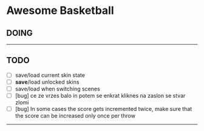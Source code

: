 # Awesome Basketball

## DOING

---

## TODO
* [ ] save/load current skin state
* [ ] **save**/load unlocked skins
* [ ] save/load when switching scenes
* [ ] [bug] ce ze vrzes balo in potem se enkrat kliknes na zaslon se stvar zlomi
* [ ] [bug] In some cases the score gets incremented twice, make sure that the score can be increased only once per throw
---